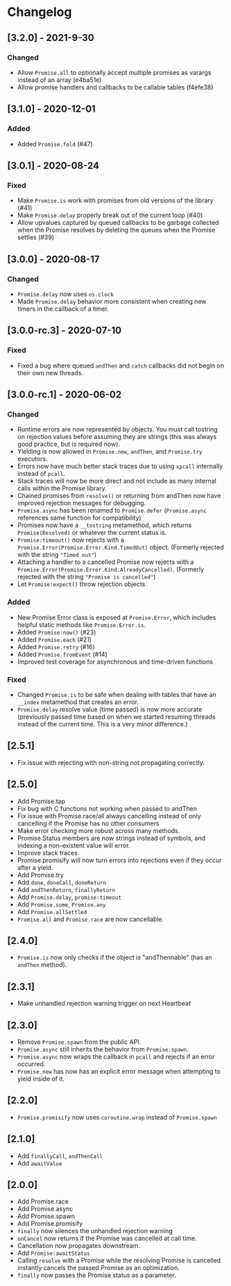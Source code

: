 # Changelog

## [3.2.0] - 2021-9-30

### Changed
- Allow `Promise.all` to optionally accept multiple promises as varargs instead of an array (e4ba51e)
- Allow promise handlers and callbacks to be callable tables (f4efe38)

## [3.1.0] - 2020-12-01

### Added
- Added `Promise.fold` (#47)

## [3.0.1] - 2020-08-24
### Fixed
- Make `Promise.is` work with promises from old versions of the library (#41)
- Make `Promise.delay` properly break out of the current loop (#40)
- Allow upvalues captured by queued callbacks to be garbage collected when the Promise resolves by deleting the queues when the Promise settles (#39)

## [3.0.0] - 2020-08-17
### Changed
- `Promise.delay` now uses `os.clock`
- Made `Promise.delay` behavior more consistent when creating new timers in the callback of a timer.

## [3.0.0-rc.3] - 2020-07-10
### Fixed
- Fixed a bug where queued `andThen` and `catch` callbacks did not begin on their own new threads.

## [3.0.0-rc.1] - 2020-06-02
### Changed
- Runtime errors are now represented by objects. You must call tostring on rejection values before assuming they are strings (this was always good practice, but is required now).
- Yielding is now allowed in `Promise.new`, `andThen`, and `Promise.try` executors.
- Errors now have much better stack traces due to using `xpcall` internally instead of `pcall`.
- Stack traces will now be more direct and not include as many internal calls within the Promise library.
- Chained promises from `resolve()` or returning from andThen now have improved rejection messages for debugging.
- `Promise.async` has been renamed to `Promise.defer` (`Promise.async` references same function for compatibility)
- Promises now have a `__tostring` metamethod, which returns `Promise(Resolved)` or whatever the current status is.
- `Promise:timeout()` now rejects with a `Promise.Error(Promise.Error.Kind.TimedOut)` object. (Formerly rejected with the string `"Timed out"`)
- Attaching a handler to a cancelled Promise now rejects with a `Promise.Error(Promise.Error.Kind.AlreadyCancelled)`. (Formerly rejected with the string `"Promise is cancelled"`)
- Let `Promise:expect()` throw rejection objects

### Added

- New Promise Error class is exposed at `Promise.Error`, which includes helpful static methods like `Promise.Error.is`.
- Added `Promise:now()` (#23)
- Added `Promise.each` (#21)
- Added `Promise.retry` (#16)
- Added `Promise.fromEvent` (#14)
- Improved test coverage for asynchronous and time-driven functions

### Fixed
- Changed `Promise.is` to be safe when dealing with tables that have an `__index` metamethod that creates an error.
- `Promise.delay` resolve value (time passed) is now more accurate (previously passed time based on when we started resuming threads instead of the current time. This is a very minor difference.)

## [2.5.1]

- Fix issue with rejecting with non-string not propagating correctly.

## [2.5.0]

- Add Promise.tap
- Fix bug with C functions not working when passed to andThen
- Fix issue with Promise.race/all always cancelling instead of only cancelling if the Promise has no other consumers
- Make error checking more robust across many methods.
- Promise.Status members are now strings instead of symbols, and indexing a non-existent value will error.
- Improve stack traces
- Promise.promisify will now turn errors into rejections even if they occur after a yield.
- Add Promise.try
- Add `done`, `doneCall`, `doneReturn`
- Add `andThenReturn`, `finallyReturn`
- Add `Promise.delay`, `promise:timeout`
- Add `Promise.some`, `Promise.any`
- Add `Promise.allSettled`
- `Promise.all` and `Promise.race` are now cancellable.

## [2.4.0]

- `Promise.is` now only checks if the object is "andThennable" (has an `andThen` method).

## [2.3.1]

- Make unhandled rejection warning trigger on next Heartbeat

## [2.3.0]

- Remove `Promise.spawn` from the public API.
- `Promise.async` still inherits the behavior from `Promise.spawn`.
- `Promise.async` now wraps the callback in `pcall` and rejects if an error occurred.
- `Promise.new` has now has an explicit error message when attempting to yield inside of it.

## [2.2.0]

- `Promise.promisify` now uses `coroutine.wrap` instead of `Promise.spawn`

## [2.1.0]

- Add `finallyCall`, `andThenCall`
- Add `awaitValue`

## [2.0.0]

- Add Promise.race
- Add Promise.async
- Add Promise.spawn
- Add Promise.promisify
- `finally` now silences the unhandled rejection warning
- `onCancel` now returns if the Promise was cancelled at call time.
- Cancellation now propagates downstream.
- Add `Promise:awaitStatus`
- Calling `resolve` with a Promise while the resolving Promise is cancelled instantly cancels the passed Promise as an optimization.
- `finally` now passes the Promise status as a parameter.
